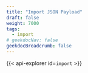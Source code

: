 ```yaml
---
title: "Import JSON Payload"
draft: false
weight: 7000
tags:
  - import
# geekdocNav: false
geekdocBreadcrumb: false
---
```


{{< api-explorer id=`import` >}}

